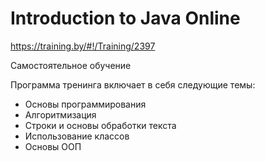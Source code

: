 # Introduction to Java Online

https://training.by/#!/Training/2397


Самостоятельное обучение

Программа тренинга включает в себя следующие темы:

* Основы программирования
* Алгоритмизация
* Строки и основы обработки текста
* Использование классов
* Основы ООП

